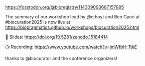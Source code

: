 
https://fosstodon.org/@bioregistry/114309093687157895

The summary of our workshop lead by @cthoyt and Ben Gyori at #biocuration2025 is now live at https://biopragmatics.github.io/workshops/biocuration2025.html

📖 Slides: https://doi.org/10.5281/zenodo.15184414

📺 Recording: https://www.youtube.com/watch?v=jmWfbH-TtkE

thanks to @biocurator and the conference organizers!